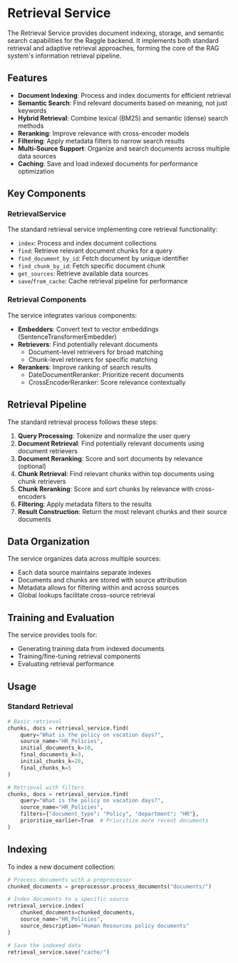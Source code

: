 # Retrieval Service

The Retrieval Service provides document indexing, storage, and semantic search capabilities for the Raggle backend. It implements both standard retrieval and adaptive retrieval approaches, forming the core of the RAG system's information retrieval pipeline.

## Features

- **Document Indexing**: Process and index documents for efficient retrieval
- **Semantic Search**: Find relevant documents based on meaning, not just keywords
- **Hybrid Retrieval**: Combine lexical (BM25) and semantic (dense) search methods
- **Reranking**: Improve relevance with cross-encoder models
- **Filtering**: Apply metadata filters to narrow search results
- **Multi-Source Support**: Organize and search documents across multiple data sources
- **Caching**: Save and load indexed documents for performance optimization

## Key Components

### RetrievalService

The standard retrieval service implementing core retrieval functionality:

- `index`: Process and index document collections
- `find`: Retrieve relevant document chunks for a query
- `find_document_by_id`: Fetch document by unique identifier
- `find_chunk_by_id`: Fetch specific document chunk
- `get_sources`: Retrieve available data sources
- `save`/`from_cache`: Cache retrieval pipeline for performance

### Retrieval Components

The service integrates various components:

- **Embedders**: Convert text to vector embeddings (SentenceTransformerEmbedder)
- **Retrievers**: Find potentially relevant documents
  - Document-level retrievers for broad matching
  - Chunk-level retrievers for specific matching
- **Rerankers**: Improve ranking of search results
  - DateDocumentReranker: Prioritize recent documents
  - CrossEncoderReranker: Score relevance contextually

## Retrieval Pipeline

The standard retrieval process follows these steps:

1. **Query Processing**: Tokenize and normalize the user query
2. **Document Retrieval**: Find potentially relevant documents using document retrievers
3. **Document Reranking**: Score and sort documents by relevance (optional)
4. **Chunk Retrieval**: Find relevant chunks within top documents using chunk retrievers
5. **Chunk Reranking**: Score and sort chunks by relevance with cross-encoders
6. **Filtering**: Apply metadata filters to the results
7. **Result Construction**: Return the most relevant chunks and their source documents

## Data Organization

The service organizes data across multiple sources:

- Each data source maintains separate indexes
- Documents and chunks are stored with source attribution
- Metadata allows for filtering within and across sources
- Global lookups facilitate cross-source retrieval

## Training and Evaluation

The service provides tools for:

- Generating training data from indexed documents
- Training/fine-tuning retrieval components
- Evaluating retrieval performance

## Usage

### Standard Retrieval

```python
# Basic retrieval
chunks, docs = retrieval_service.find(
    query="What is the policy on vacation days?",
    source_name="HR_Policies",
    initial_documents_k=10,
    final_documents_k=3,
    initial_chunks_k=20,
    final_chunks_k=5
)

# Retrieval with filters
chunks, docs = retrieval_service.find(
    query="What is the policy on vacation days?",
    source_name="HR_Policies",
    filters={"document_type": "Policy", "department": "HR"},
    prioritize_earlier=True  # Prioritize more recent documents
)
```

## Indexing

To index a new document collection:

```python
# Process documents with a preprocessor
chunked_documents = preprocessor.process_documents("documents/")

# Index documents to a specific source
retrieval_service.index(
    chunked_documents=chunked_documents,
    source_name="HR_Policies",
    source_description="Human Resources policy documents"
)

# Save the indexed data
retrieval_service.save("cache/")
``` 